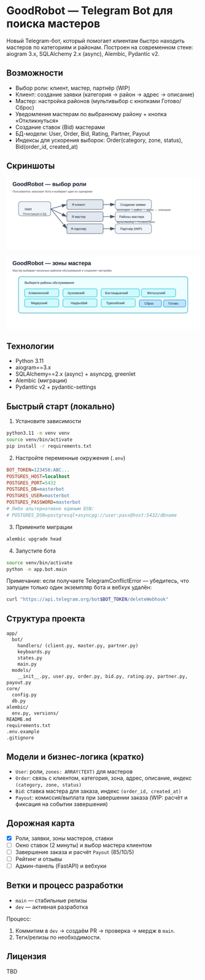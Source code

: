 # GoodRobot — Telegram Bot для поиска мастеров

Новый Telegram-бот, который помогает клиентам быстро находить мастеров по категориям и районам. Построен на современном стеке: aiogram 3.x, SQLAlchemy 2.x (async), Alembic, Pydantic v2.

## Возможности
- Выбор роли: клиент, мастер, партнёр (WIP)
- Клиент: создание заявки (категория → район → адрес → описание)
- Мастер: настройка районов (мультивыбор с кнопками Готово/Сброс)
- Уведомления мастерам по выбранному району + кнопка «Откликнуться»
- Создание ставок (Bid) мастерами
- БД-модели: User, Order, Bid, Rating, Partner, Payout
- Индексы для ускорения выборок: Order(category, zone, status), Bid(order_id, created_at)

## Скриншоты

<p>
  <img src="docs/images/role_selection.svg" alt="Выбор роли" width="720" />
</p>
<p>
  <img src="docs/images/master_zones.svg" alt="Настройка зон мастера" width="720" />
</p>

## Технологии
- Python 3.11
- aiogram==3.x
- SQLAlchemy==2.x (async) + asyncpg, greenlet
- Alembic (миграции)
- Pydantic v2 + pydantic-settings

## Быстрый старт (локально)
1) Установите зависимости
```bash
python3.11 -m venv venv
source venv/bin/activate
pip install -r requirements.txt
```

2) Настройте переменные окружения (`.env`)
```ini
BOT_TOKEN=123456:ABC...
POSTGRES_HOST=localhost
POSTGRES_PORT=5432
POSTGRES_DB=masterbot
POSTGRES_USER=masterbot
POSTGRES_PASSWORD=masterbot
# Либо альтернативно единым DSN:
# POSTGRES_DSN=postgresql+asyncpg://user:pass@host:5432/dbname
```

3) Примените миграции
```bash
alembic upgrade head
```

4) Запустите бота
```bash
source venv/bin/activate
python -m app.bot.main
```

Примечание: если получаете TelegramConflictError — убедитесь, что запущен только один экземпляр бота и вебхук удалён:
```bash
curl "https://api.telegram.org/bot$BOT_TOKEN/deleteWebhook"
```

## Структура проекта
```
app/
  bot/
    handlers/ (client.py, master.py, partner.py)
    keyboards.py
    states.py
    main.py
  models/
    __init__.py, user.py, order.py, bid.py, rating.py, partner.py, payout.py
core/
  config.py
  db.py
alembic/
  env.py, versions/
README.md
requirements.txt
.env.example
.gitignore
```

## Модели и бизнес-логика (кратко)
- `User`: роли, `zones: ARRAY(TEXT)` для мастеров
- `Order`: связь с клиентом, категория, зона, адрес, описание, индекс `(category, zone, status)`
- `Bid`: ставка мастера для заказа, индекс `(order_id, created_at)`
- `Payout`: комиссия/выплата при завершении заказа (WIP: расчёт и фиксация на событии завершения)

## Дорожная карта
- [x] Роли, заявки, зоны мастеров, ставки
- [ ] Окно ставок (2 минуты) и выбор мастера клиентом
- [ ] Завершение заказа и расчёт `Payout` (85/10/5)
- [ ] Рейтинг и отзывы
- [ ] Админ-панель (FastAPI) и вебхуки

## Ветки и процесс разработки
- `main` — стабильные релизы
- `dev` — активная разработка

Процесс:
1) Коммитим в `dev` → создаём PR → проверка → мердж в `main`.
2) Теги/релизы по необходимости.

## Лицензия
TBD
